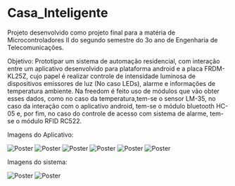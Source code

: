 # Casa_Inteligente

Projeto desenvolvido como projeto final para a matéria de Microcontroladores II do segundo semestre do 3o ano de Engenharia de Telecomunicações.

Objetivo:
Prototipar um sistema de automação residencial, com interação entre um
aplicativo desenvolvido para plataforma android e a placa FRDM-KL25Z, cujo papel
é realizar controle de intensidade luminosa de dispositivos emissores de luz (No
caso LEDs), alarme e informações de temperatura ambiente. Na freedom é feito uso
de módulos que vão obter esses dados, como no caso da temperatura,tem-se o
sensor LM-35, no caso da interação com o aplicativo android, tem-se o módulo
bluetooth HC-05 e, por fim, no caso do controle de acesso com sistema de alarme,
tem-se o módulo RFID RC522.

Imagens do Aplicativo:

![Poster](https://github.com/hdalmora/Casa_Inteligente/blob/master/imagens/Screenshot_2017-11-22-18-34-07.png)
![Poster](https://github.com/hdalmora/Casa_Inteligente/blob/master/imagens/Screenshot_2017-11-19-20-25-22.png)
![Poster](https://github.com/hdalmora/Casa_Inteligente/blob/master/imagens/Screenshot_2017-11-22-21-09-35.png)
![Poster](https://github.com/hdalmora/Casa_Inteligente/blob/master/imagens/Screenshot_2017-11-22-18-34-12.png)
![Poster](https://github.com/hdalmora/Casa_Inteligente/blob/master/imagens/Screenshot_2017-11-22-18-34-51.png)
![Poster](https://github.com/hdalmora/Casa_Inteligente/blob/master/imagens/Screenshot_2017-11-22-18-35-08.png)


Imagens do sistema:

![Poster](https://github.com/hdalmora/Casa_Inteligente/blob/master/imagens/20171122_212444.jpg)
![Poster](https://github.com/hdalmora/Casa_Inteligente/blob/master/imagens/20171122_212427.jpg)
